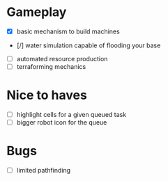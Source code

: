 

# Gameplay

- [x] basic mechanism to build machines
- [/] water simulation capable of flooding your base
- [ ] automated resource production
- [ ] terraforming mechanics

# Nice to haves

- [ ] highlight cells for a given queued task
- [ ] bigger robot icon for the queue

# Bugs

- [ ] limited pathfinding
